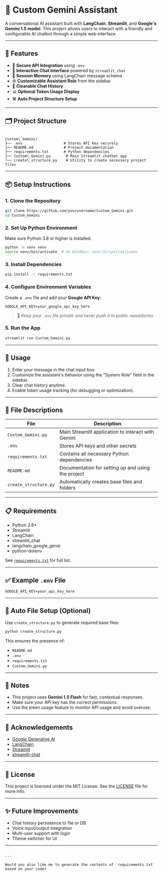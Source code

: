 # 🤖 Custom Gemini Assistant

A conversational AI assistant built with **LangChain**, **Streamlit**, and **Google's Gemini 1.5 model**. This project allows users to interact with a friendly and configurable AI chatbot through a simple web interface.

---

## 🚀 Features

- 🔐 **Secure API Integration** using `.env`
- 💬 **Interactive Chat Interface** powered by `streamlit_chat`
- 🔄 **Session Memory** using LangChain message schema
- ⚙️ **Customizable Assistant Role** from the sidebar
- 🧹 **Clearable Chat History**
- 📊 **Optional Token Usage Display**
- 🛠️ **Auto Project Structure Setup**

---

## 🗂️ Project Structure

```

Custom\_Gemini/
├── .env                   # Stores API Key securely
├── README.md              # Project documentation
├── requirements.txt       # Python dependencies
├── Custom\_Gemini.py       # Main Streamlit chatbot app
└── create\_structure.py    # Utility to create necessary project files

````

---

## 📦 Setup Instructions

### 1. Clone the Repository

```bash
git clone https://github.com/yourusername/Custom_Gemini.git
cd Custom_Gemini
````

### 2. Set Up Python Environment

Make sure Python 3.8 or higher is installed.

```bash
python -m venv venv
source venv/bin/activate  # On Windows: venv\Scripts\activate
```

### 3. Install Dependencies

```bash
pip install -r requirements.txt
```

### 4. Configure Environment Variables

Create a `.env` file and add your **Google API Key**:

```
GOOGLE_API_KEY=your_google_api_key_here
```

> 🔐 *Keep your `.env` file private and never push it to public repositories.*

### 5. Run the App

```bash
streamlit run Custom_Gemini.py
```

---

## 🧪 Usage

1. Enter your message in the chat input box.
2. Customize the assistant's behavior using the "System Role" field in the sidebar.
3. Clear chat history anytime.
4. Enable token usage tracking (for debugging or optimization).

---

## 📁 File Descriptions

| File                  | Description                                        |
| --------------------- | -------------------------------------------------- |
| `Custom_Gemini.py`    | Main Streamlit application to interact with Gemini |
| `.env`                | Stores API keys and other secrets                  |
| `requirements.txt`    | Contains all necessary Python dependencies         |
| `README.md`           | Documentation for setting up and using the project |
| `create_structure.py` | Automatically creates base files and folders       |

---

## 📋 Requirements

* Python 3.8+
* Streamlit
* LangChain
* streamlit\_chat
* langchain\_google\_genai
* python-dotenv

See [`requirements.txt`](./requirements.txt) for full list.

---

## ✅ Example `.env` File

```dotenv
GOOGLE_API_KEY=your_api_key_here
```

---

## 🔧 Auto File Setup (Optional)

Use `create_structure.py` to generate required base files:

```bash
python create_structure.py
```

This ensures the presence of:

* `README.md`
* `.env`
* `requirements.txt`
* `Custom_Gemini.py`

---

## 📌 Notes

* This project uses **Gemini 1.5 Flash** for fast, contextual responses.
* Make sure your API key has the correct permissions.
* Use the token usage feature to monitor API usage and avoid overuse.

---

## 🙏 Acknowledgements

* [Google Generative AI](https://ai.google/discover/gemini/)
* [LangChain](https://www.langchain.com/)
* [Streamlit](https://streamlit.io/)
* [streamlit-chat](https://github.com/AI-Yash/st-chat)

---

## 📜 License

This project is licensed under the MIT License. See the [LICENSE](LICENSE) file for more info.

---

## ✨ Future Improvements

* Chat history persistence to file or DB
* Voice input/output integration
* Multi-user support with login
* Theme switcher for UI

---

```

---

Would you also like me to generate the contents of `requirements.txt` based on your code?
